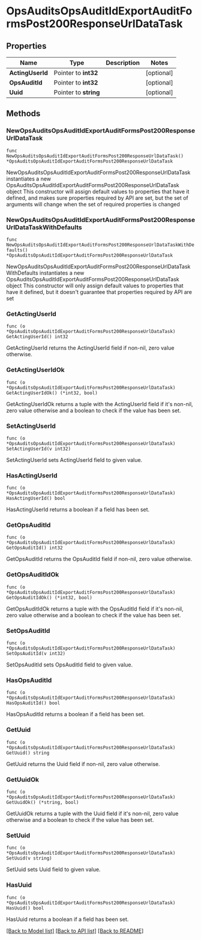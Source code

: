 # OpsAuditsOpsAuditIdExportAuditFormsPost200ResponseUrlDataTask

## Properties

Name | Type | Description | Notes
------------ | ------------- | ------------- | -------------
**ActingUserId** | Pointer to **int32** |  | [optional] 
**OpsAuditId** | Pointer to **int32** |  | [optional] 
**Uuid** | Pointer to **string** |  | [optional] 

## Methods

### NewOpsAuditsOpsAuditIdExportAuditFormsPost200ResponseUrlDataTask

`func NewOpsAuditsOpsAuditIdExportAuditFormsPost200ResponseUrlDataTask() *OpsAuditsOpsAuditIdExportAuditFormsPost200ResponseUrlDataTask`

NewOpsAuditsOpsAuditIdExportAuditFormsPost200ResponseUrlDataTask instantiates a new OpsAuditsOpsAuditIdExportAuditFormsPost200ResponseUrlDataTask object
This constructor will assign default values to properties that have it defined,
and makes sure properties required by API are set, but the set of arguments
will change when the set of required properties is changed

### NewOpsAuditsOpsAuditIdExportAuditFormsPost200ResponseUrlDataTaskWithDefaults

`func NewOpsAuditsOpsAuditIdExportAuditFormsPost200ResponseUrlDataTaskWithDefaults() *OpsAuditsOpsAuditIdExportAuditFormsPost200ResponseUrlDataTask`

NewOpsAuditsOpsAuditIdExportAuditFormsPost200ResponseUrlDataTaskWithDefaults instantiates a new OpsAuditsOpsAuditIdExportAuditFormsPost200ResponseUrlDataTask object
This constructor will only assign default values to properties that have it defined,
but it doesn't guarantee that properties required by API are set

### GetActingUserId

`func (o *OpsAuditsOpsAuditIdExportAuditFormsPost200ResponseUrlDataTask) GetActingUserId() int32`

GetActingUserId returns the ActingUserId field if non-nil, zero value otherwise.

### GetActingUserIdOk

`func (o *OpsAuditsOpsAuditIdExportAuditFormsPost200ResponseUrlDataTask) GetActingUserIdOk() (*int32, bool)`

GetActingUserIdOk returns a tuple with the ActingUserId field if it's non-nil, zero value otherwise
and a boolean to check if the value has been set.

### SetActingUserId

`func (o *OpsAuditsOpsAuditIdExportAuditFormsPost200ResponseUrlDataTask) SetActingUserId(v int32)`

SetActingUserId sets ActingUserId field to given value.

### HasActingUserId

`func (o *OpsAuditsOpsAuditIdExportAuditFormsPost200ResponseUrlDataTask) HasActingUserId() bool`

HasActingUserId returns a boolean if a field has been set.

### GetOpsAuditId

`func (o *OpsAuditsOpsAuditIdExportAuditFormsPost200ResponseUrlDataTask) GetOpsAuditId() int32`

GetOpsAuditId returns the OpsAuditId field if non-nil, zero value otherwise.

### GetOpsAuditIdOk

`func (o *OpsAuditsOpsAuditIdExportAuditFormsPost200ResponseUrlDataTask) GetOpsAuditIdOk() (*int32, bool)`

GetOpsAuditIdOk returns a tuple with the OpsAuditId field if it's non-nil, zero value otherwise
and a boolean to check if the value has been set.

### SetOpsAuditId

`func (o *OpsAuditsOpsAuditIdExportAuditFormsPost200ResponseUrlDataTask) SetOpsAuditId(v int32)`

SetOpsAuditId sets OpsAuditId field to given value.

### HasOpsAuditId

`func (o *OpsAuditsOpsAuditIdExportAuditFormsPost200ResponseUrlDataTask) HasOpsAuditId() bool`

HasOpsAuditId returns a boolean if a field has been set.

### GetUuid

`func (o *OpsAuditsOpsAuditIdExportAuditFormsPost200ResponseUrlDataTask) GetUuid() string`

GetUuid returns the Uuid field if non-nil, zero value otherwise.

### GetUuidOk

`func (o *OpsAuditsOpsAuditIdExportAuditFormsPost200ResponseUrlDataTask) GetUuidOk() (*string, bool)`

GetUuidOk returns a tuple with the Uuid field if it's non-nil, zero value otherwise
and a boolean to check if the value has been set.

### SetUuid

`func (o *OpsAuditsOpsAuditIdExportAuditFormsPost200ResponseUrlDataTask) SetUuid(v string)`

SetUuid sets Uuid field to given value.

### HasUuid

`func (o *OpsAuditsOpsAuditIdExportAuditFormsPost200ResponseUrlDataTask) HasUuid() bool`

HasUuid returns a boolean if a field has been set.


[[Back to Model list]](../README.md#documentation-for-models) [[Back to API list]](../README.md#documentation-for-api-endpoints) [[Back to README]](../README.md)


